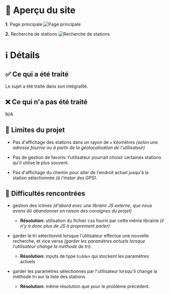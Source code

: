 

# 📸 Aperçu du site

**1.** Page principale
![Page principale](https://i.imgur.com/kSBpZob.jpg)

**2.** Recherche de stations
![Recherche de stations](https://i.imgur.com/zLW8sgg.png)


# ℹ️ Détails

## ✅ Ce qui a été traité

Le sujet a été traité dans son intégralité.


## ❌ Ce qui n'a pas été traité 

N/A


## 🤔 Limites du projet

- Pas d'affichage des stations dans un rayon de `x` kilomètres
*(selon une adresse fournie ou à partir de la géolocalisation de l'utilisateur)*

- Pas de gestion de favoris: l'utilisateur pourrait choisir certaines
stations qu'il utilise le plus souvent.

- Pas d'affichage du chemin pour aller de l'endroit actuel jusqu'à la
station sélectionnée *(à l'instar des GPS)*.


## 🔧 Difficultés rencontrées

- gestion des icônes *(d'abord avec une libraire JS externe,
  que nous avons dû abandonner en raison des consignes du projet)*
     * **Résolution:** utilisation du fichier css fourni par cette
        même librairie *(il n'y a donc plus de JS à proprement parler)*

- garder le tri sélectionné lorsque l'utilisateur effectue une
  nouvelle recherche, et vice versa *(garder les paramètres actuels
  lorsque l'utilisateur change la méthode de tri)*.
     * **Résolution:** inputs de type `hidden` qui stockent les
     paramètres actuels

- garder les paramètres sélectionnés par l'utilisateur lorsqu'il change
  la méthode tri sur la liste des stations
     * **Résolution:** même résolution que pour le problème précédent.


